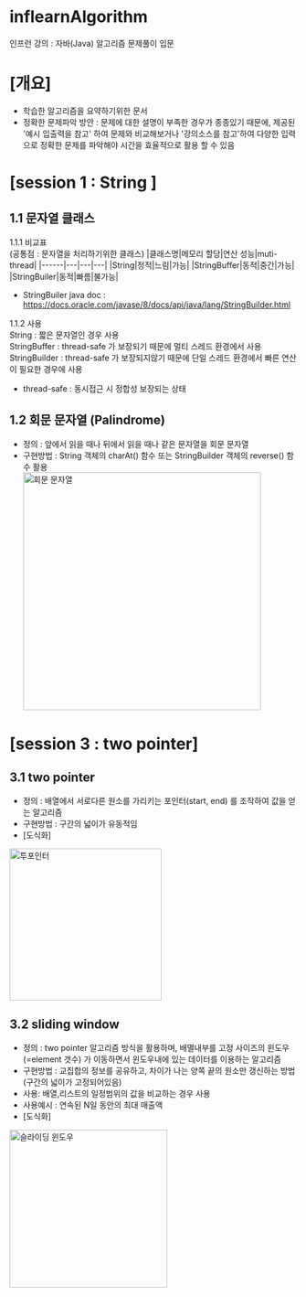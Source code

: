 # inflearnAlgorithm
인프런 강의 : 자바(Java) 알고리즘 문제풀이 입문 

# [개요]  
- 학습한 알고리즘을 요약하기위한 문서    
- 정확한 문제파악 방안 : 문제에 대한 설명이 부족한 경우가 종종있기 때문에, 제공된 '예시 입출력을 참고' 하여 문제와 비교해보거나 '강의소스를 참고'하여 다양한 입력으로 정확한 문제를 파악해야 시간을 효율적으로 활용 할 수 있음


# [session 1 : String ]      
## 1.1 문자열 클래스   
1.1.1 비교표  
(공통점 : 문자열을 처리하기위한 클래스) 
|클래스명|메모리 할당|연산 성능|muti-thread|
|------|---|---|---|
|String|정적|느림|가능|
|StringBuffer|동적|중간|가능|
|StringBuiler|동적|빠름|불가능|

* StringBuiler java doc : https://docs.oracle.com/javase/8/docs/api/java/lang/StringBuilder.html   

1.1.2 사용   
String : 짧은 문자열인 경우 사용     
StringBuffer : thread-safe 가 보장되기 때문에 멀티 스레드 환경에서 사용     
StringBuilder : thread-safe 가 보장되지않기 때문에 단일 스레드 환경에서 빠른 연산이 필요한 경우에 사용   

* thread-safe : 동시접근 시 정합성 보장되는 상태   

## 1.2 회문 문자열 (Palindrome)   
- 정의 : 앞에서 읽을 때나 뒤에서 읽을 때나 같은 문자열을 회문 문자열   
- 구현방법 : String 객체의 charAt() 함수 또는 StringBuilder 객체의 reverse() 함수 활용  
  <img width="416" alt="회문 문자열" src="https://github.com/kwangho-park/inflearnAlgorithm/assets/44250982/6beb2c08-f62f-411c-9cba-48d5a2d01ee4"> 

# [session 3 : two pointer]     
## 3.1 two pointer   
- 정의 : 배열에서 서로다른 원소를 가리키는 포인터(start, end) 를 조작하여 값을 얻는 알고리즘     
- 구현방법 : 구간의 넓이가 유동적임  
- [도식화]
<img width="266" alt="투포인터" src="https://github.com/kwangho-park/inflearnAlgorithm/assets/44250982/6b055b1c-f511-4690-9013-b93c6cd9ea0d">   

## 3.2 sliding window   
- 정의 : two pointer 알고리즘 방식을 활용하며, 배멸내부를 고정 사이즈의 윈도우 (=element 갯수) 가 이동하면서 윈도우내에 있는 데이터를 이용하는 알고리즘   
- 구현방법 : 교집합의 정보를 공유하고, 차이가 나는 양쪽 끝의 원소만 갱신하는 방법  (구간의 넓이가 고정되어있음)     
- 사용: 배열,리스트의 일정범위의 값을 비교하는 경우 사용  
- 사용예시 : 연속된 N일 동안의 최대 매출액
- [도식화]
<img width="276" alt="슬라이딩 윈도우" src="https://github.com/kwangho-park/inflearnAlgorithm/assets/44250982/c5ae8aad-ebd4-4e68-a2c8-c5f7ec33a3e4">    


